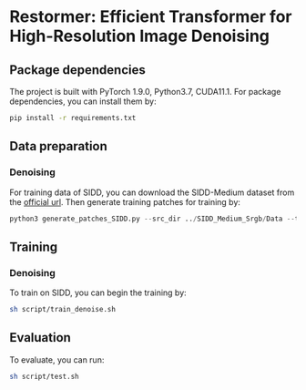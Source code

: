 # Restormer: Efficient Transformer for High-Resolution Image Denoising


## Package dependencies
The project is built with PyTorch 1.9.0, Python3.7, CUDA11.1. For package dependencies, you can install them by:
```bash
pip install -r requirements.txt
```


## Data preparation 
### Denoising
For training data of SIDD, you can download the SIDD-Medium dataset from the [official url](https://www.eecs.yorku.ca/~kamel/sidd/dataset.php).
Then generate training patches for training by:
```python
python3 generate_patches_SIDD.py --src_dir ../SIDD_Medium_Srgb/Data --tar_dir ../datasets/denoising/sidd/train
```

## Training
### Denoising
To train on SIDD, you can begin the training by:

```sh
sh script/train_denoise.sh
```

## Evaluation
To evaluate, you can run:

```sh
sh script/test.sh
```
